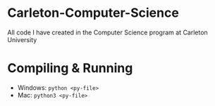# Carleton-Computer-Science
All code I have created in the Computer Science program at Carleton University 

# Compiling & Running 
* Windows: `python <py-file>`
* Mac: `python3 <py-file>`

